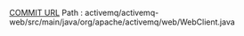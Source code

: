 [COMMIT URL](https://github.com/apache/activemq/commit/8bf987b134bd827b93ed8157b323bc3bd2d8a82e)
Path : activemq/activemq-web/src/main/java/org/apache/activemq/web/WebClient.java
